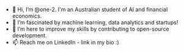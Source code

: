 - 👋 Hi, I’m @one-2. I'm an Australian student of AI and financial economics.
- 👀 I’m fascinated by machine learning, data analytics and startups!
- 💞️ I’m here to improve my skills by contributing to open-source development.
- 📫 Reach me on LinkedIn  - link in my bio :)

<!---
one-2/one-2 is a ✨ special ✨ repository because its `README.md` (this file) appears on your GitHub profile.
You can click the Preview link to take a look at your changes.
--->
